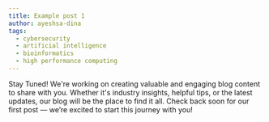 ```yaml
---
title: Example post 1
author: ayeshsa-dina
tags:
  - cybersecurity
  - artificial intelligence
  - bioinformatics
  - high performance computing
---
```


Stay Tuned!
We're working on creating valuable and engaging blog content to share with you. Whether it's industry insights, helpful tips, or the latest updates, our blog will be the place to find it all. Check back soon for our first post — we’re excited to start this journey with you!
